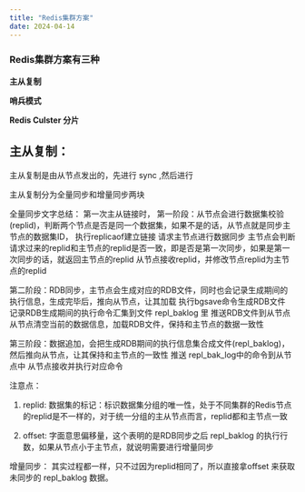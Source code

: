 ```yaml
---
title: "Redis集群方案"
date: 2024-04-14
---
```

### Redis集群方案有三种

**主从复制**

**哨兵模式**

**Redis Culster 分片**



## 主从复制：

主从复制是由从节点发出的，先进行 sync ,然后进行 

主从复制分为全量同步和增量同步两块



全量同步文字总结：
第一次主从链接时，
第一阶段：从节点会进行数据集校验(replid)，判断两个节点是否是同一个数据集，如果不是的话，从节点就是同步主节点的数据集ID，
	执行replicaof建立链接
	请求主节点进行数据同步
	主节点会判断请求过来的replid和主节点的replid是否一致，即是否是第一次同步，如果是第一次同步的话，就返回主节点的replid
	从节点接收replid，并修改节点replid为主节点的replid
	
第二阶段：RDB同步，主节点会生成对应的RDB文件，同时也会记录生成期间的执行信息，生成完毕后，推向从节点，让其加载
	执行bgsave命令生成RDB文件
	记录RDB生成期间的执行命令汇集到文件 repl_baklog 里
	推送RDB文件到从节点
	从节点清空当前的数据信息，加载RDB文件，保持和主节点的数据一致性


第三阶段：数据追加，会把生成RDB期间的执行信息集合成文件(repl_baklog)，然后推向从节点，让其保持和主节点的一致性
	推送 repl_bak_log中的命令到从节点中
	从节点接收并执行对应命令

注意点：
1. replid:
数据集的标记：标识数据集分组的唯一性，处于不同集群的Redis节点的replid是不一样的，对于统一分组的主从节点而言，replid都和主节点一致

2. offset:
字面意思偏移量，这个表明的是RDB同步之后 repl_baklog 的执行行数，如果从节点小于主节点，就说明需要进行增量同步

增量同步：
其实过程都一样，只不过因为replid相同了，所以直接拿offset 来获取未同步的 repl_baklog 数据。